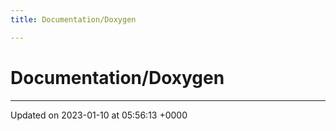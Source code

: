 ```yaml
---
title: Documentation/Doxygen

---
```


# Documentation/Doxygen








-------------------------------

Updated on 2023-01-10 at 05:56:13 +0000
